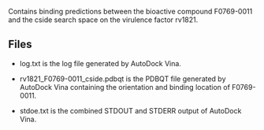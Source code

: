 Contains binding predictions between the bioactive compound F0769-0011 and the cside search space on the virulence factor rv1821.

## Files

- log.txt is the log file generated by AutoDock Vina.

- rv1821_F0769-0011_cside.pdbqt is the PDBQT file generated by AutoDock Vina containing the orientation and binding location of F0769-0011.

- stdoe.txt is the combined STDOUT and STDERR output of AutoDock Vina.

